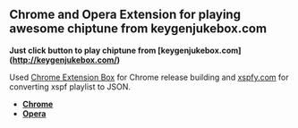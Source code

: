 Chrome and Opera Extension for playing awesome chiptune from keygenjukebox.com
------------------------------------------------------------------------------

**Just click button to play chiptune from [keygenjukebox.com] (http://keygenjukebox.com/)**


Used [Chrome Extension Box](https://github.com/onikienko/chrome-extensions-box) for Chrome release building
and [xspfy.com](http://xspfy.com/) for converting xspf playlist to JSON.

- **[Chrome](https://chrome.google.com/webstore/detail/keygenjukebox-play-button/olephdnjkkjiidgifanfiimkbbcaogid)**
- **[Opera](https://addons.opera.com/ru/extensions/details/keygenjukebox-play-button/?display=en)**
